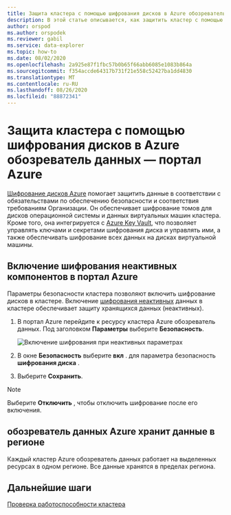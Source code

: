 ```yaml
---
title: Защита кластера с помощью шифрования дисков в Azure обозреватель данных — портал Azure
description: В этой статье описывается, как защитить кластер с помощью шифрования дисков в Azure обозреватель данных в портал Azure.
author: orspod
ms.author: orspodek
ms.reviewer: gabil
ms.service: data-explorer
ms.topic: how-to
ms.date: 08/02/2020
ms.openlocfilehash: 2a925e87f1fbc57b0b65f66abb6085e1083b864a
ms.sourcegitcommit: f354accde64317b731f21e558c52427ba1dd4830
ms.translationtype: MT
ms.contentlocale: ru-RU
ms.lasthandoff: 08/26/2020
ms.locfileid: "88872341"
---
```

# <a name="secure-your-cluster-using-disk-encryption-in-azure-data-explorer---azure-portal"></a>Защита кластера с помощью шифрования дисков в Azure обозреватель данных — портал Azure

[Шифрование дисков Azure](/azure/security/azure-security-disk-encryption-overview) помогает защитить данные в соответствии с обязательствами по обеспечению безопасности и соответствия требованиям Организации. Он обеспечивает шифрование томов для дисков операционной системы и данных виртуальных машин кластера. Кроме того, она интегрируется с [Azure Key Vault](/azure/key-vault/), что позволяет управлять ключами и секретами шифрования диска и управлять ими, а также обеспечивать шифрование всех данных на дисках виртуальной машины. 
  
## <a name="enable-encryption-at-rest-in-the-azure-portal"></a>Включение шифрования неактивных компонентов в портал Azure
  
Параметры безопасности кластера позволяют включить шифрование дисков в кластере. Включение [шифрования неактивных](/azure/security/fundamentals/encryption-atrest) данных в кластере обеспечивает защиту хранящихся данных (неактивных). 

1. В портал Azure перейдите к ресурсу кластера Azure обозреватель данных. Под заголовком **Параметры** выберите **Безопасность**. 

    ![Включение шифрования при неактивных параметрах](media/manage-cluster-security/security-encryption-at-rest.png)

1. В окне **Безопасность** выберите **вкл** . для параметра безопасность **шифрования диска** . 

1. Выберите **Сохранить**.
 
> [!NOTE]
> Выберите **Отключить** , чтобы отключить шифрование после его включения.

## <a name="azure-data-explorer-stores-data-within-a-region"></a>обозреватель данных Azure хранит данные в регионе

Каждый кластер Azure обозреватель данных работает на выделенных ресурсах в одном регионе. Все данные хранятся в пределах региона. 

## <a name="next-steps"></a>Дальнейшие шаги

[Проверка работоспособности кластера](check-cluster-health.md)
